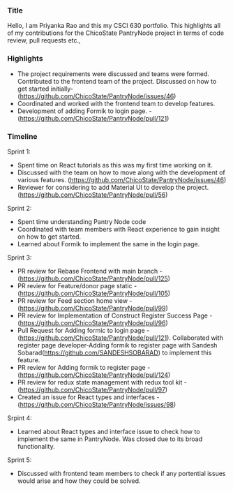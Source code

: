 ### Title
Hello, I am Priyanka Rao and this my CSCI 630 portfolio. This highlights all of my contributions for the ChicoState PantryNode project in terms of code review, pull requests etc.,

### Highlights

- The project requirements were discussed and teams were formed. Contributed to the frontend team of the project. Discussed on how to get started initially-  (https://github.com/ChicoState/PantryNode/issues/46)
-	Coordinated and worked with the frontend team to develop features.
- Development of adding Formik to login page. - (https://github.com/ChicoState/PantryNode/pull/121)

### Timeline

Sprint 1:

-	Spent time on React tutorials as this was  my first time working on it.
-	Discussed with the team on how to move along with the development of various features. (https://github.com/ChicoState/PantryNode/issues/46)
- Reviewer for considering to add Material UI to develop the project. (https://github.com/ChicoState/PantryNode/pull/56)

Sprint 2:

-	Spent time understanding Pantry Node code
-	Coordinated with team members with React experience to gain insight on how to get started.
-	Learned about Formik to implement the same in the login page.

Sprint 3:

- PR review for Rebase Frontend with main branch - (https://github.com/ChicoState/PantryNode/pull/125)
- PR review for Feature/donor page static - (https://github.com/ChicoState/PantryNode/pull/105)
- PR review for Feed section home view - (https://github.com/ChicoState/PantryNode/pull/99)
- PR review for Implementation of Construct Register Success Page - (https://github.com/ChicoState/PantryNode/pull/96)
- Pull Request for Adding formic to login page - (https://github.com/ChicoState/PantryNode/pull/121). Collaborated with register page developer-Adding formik to register page with Sandesh Sobarad(https://github.com/SANDESHSOBARAD) to implement this feature.
- PR review for Adding formik to register page -(https://github.com/ChicoState/PantryNode/pull/124) 
- PR review for redux state management with redux tool kit -(https://github.com/ChicoState/PantryNode/pull/97)
- Created an issue for React types and interfaces - (https://github.com/ChicoState/PantryNode/issues/98)

Srpint 4:

- Learned about React types and interface issue to check how to implement the same in PantryNode. Was closed due to its broad functionality.

Sprint 5:

- Discussed with frontend team members to check if any portential issues would arise and how they could be solved.







